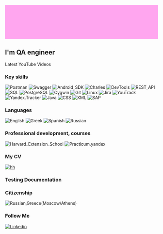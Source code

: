 [![Headeer](https://github.com/Sirena221/sirena221/blob/main/assets/Katerina%20name%20big.gif)](https://www.linkedin.com/in/ekaterina-altukhova-026842240)

## I'm QA engineer

Latest YouTube Videos

### Key skills

![Postman](https://img.shields.io/badge/-Postman-090909?style=for-the-badge&logo=Postman&logoColor=FF8C00)
![Swagger](https://img.shields.io/badge/-Swagger-090909?style=for-the-badge&logo=Swagger&logoColor=00FF00)
![Android_SDK](https://img.shields.io/badge/-Android_SDK-090909?style=for-the-badge&logo=Android&logoColor=00FF00)
![Charles](https://img.shields.io/badge/-Charles-090909?style=for-the-badge&logo=Charles&logoColor=FF8C00)
![DevTools](https://img.shields.io/badge/-DevTools-090909?style=for-the-badge&logo=DevTools&logoColor=00FF)
![REST_API](https://img.shields.io/badge/-REST_API-090909?style=for-the-badge&logo=REST_API&logoColor=FF8C00)
![SQL](https://img.shields.io/badge/-SQL-090909?style=for-the-badge&logo=SQL&logoColor=FF8C00)
![PostgreSQL](https://img.shields.io/badge/-PostgreSQL-090909?style=for-the-badge&logo=PostgreSQL&logoColor=FFFFFF)
![Cygwin](https://img.shields.io/badge/-Cygwin-090909?style=for-the-badge&logo=Cygwin&logoColor=00FF)
![Git](https://img.shields.io/badge/-Git-090909?style=for-the-badge&logo=Git&logoColor=FF8C00)
![Linux](https://img.shields.io/badge/-Linux-090909?style=for-the-badge&logo=Linux&logoColor=FFFFFF)
![Jira](https://img.shields.io/badge/-Jira-090909?style=for-the-badge&logo=Jira&logoColor=0000FF)
![YouTrack](https://img.shields.io/badge/-YouTrack-090909?style=for-the-badge&logo=YouTrack&logoColor=0000FF)
![Yandex.Tracker](https://img.shields.io/badge/-Yandex.Tracker-090909?style=for-the-badge&logo=Yandex.Tracker&logoColor=0000FF)
![Java](https://img.shields.io/badge/-Java-090909?style=for-the-badge&logo=Java&logoColor=FF8C00)
![CSS](https://img.shields.io/badge/-CSS-090909?style=for-the-badge&logo=CSS&logoColor=FF8C00)
![XML](https://img.shields.io/badge/-XML-090909?style=for-the-badge&logo=XML&logoColor=FF8C00)
![SAP](https://img.shields.io/badge/-SAP-090909?style=for-the-badge&logo=SAP&logoColor=00FF)

### Languages
![English](https://img.shields.io/badge/-English_C1-090909?style=for-the-badge)
![Greek](https://img.shields.io/badge/-Greek_B1-090909?style=for-the-badge)
![Spanish](https://img.shields.io/badge/-Spanish_B1-090909?style=for-the-badge)
![Russian](https://img.shields.io/badge/-Russian_native-090909?style=for-the-badge)

### Professional development, courses
![Harvard_Extension_School](https://img.shields.io/badge/-Harvard_Extension_School_CS50’s_Introduction_to_Computer_Science_C,_Python_and_SQL_plus,_HTML,_CSS,_and_JavaScript-090909?style=for-the-badge)
![Practicum.yandex](https://img.shields.io/badge/-Practicum.yandex_QA_engineer-090909?style=for-the-badge)

### My CV
[![hh](https://img.shields.io/badge/-hh_RUS-FF0000?style=for-the-badge&logo=hh&logoColor=FF0000)](https://hh.ru/applicant/resumes/view?resume=93ecf547ff0b5b4f700039ed1f585a5465367a)

### Testing Documentation


### Citizenship
![Russian,_Greece_(Moscow/Athens)](https://img.shields.io/badge/-Russian,_Greece_(Moscow/Athens)-090909?style=for-the-badge)

### Follow Me
[![Linkedin](https://img.shields.io/badge/-Linkedin-090909?style=for-the-badge&logo=Linkedin&logoColor=006699)](https://www.linkedin.com/in/ekaterina-altukhova-026842240)